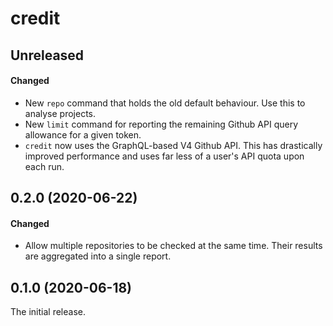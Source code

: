 # credit

## Unreleased

#### Changed

- New `repo` command that holds the old default behaviour. Use this to analyse
  projects.
- New `limit` command for reporting the remaining Github API query allowance for
  a given token.
- `credit` now uses the GraphQL-based V4 Github API. This has drastically
  improved performance and uses far less of a user's API quota upon each run.

## 0.2.0 (2020-06-22)

#### Changed

- Allow multiple repositories to be checked at the same time. Their results are
  aggregated into a single report.

## 0.1.0 (2020-06-18)

The initial release.
